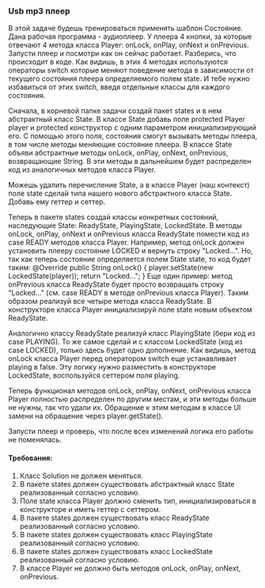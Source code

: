 
### Usb mp3 плеер

В этой задаче будешь тренироваться применять шаблон Состояние.
Дана рабочая программа - аудиоплеер.
У плеера 4 кнопки, за которые отвечают 4 метода класса Player: onLock, onPlay, onNext и onPrevious.
Запусти плеер и посмотри как он сейчас работает. Разберись, что происходит в коде.
Как видишь, в этих 4 методах используются операторы switch которые меняют поведение метода в зависимости
от текущего состояния плеера определяемого полем state.
И тебе нужно избавиться от этих switch, введя отдельные классы для каждого состояния.

Сначала, в корневой папке задачи создай пакет states и в нем абстрактный класс State.
В классе State добавь поле protected Player player и protected конструктор с одним параметром инициализирующий его.
С помощью этого поля, состояния смогут вызывать методы плеера, в том числе методы меняющие состояние плеера.
В классе State объяви абстрактные методы onLock, onPlay, onNext, onPrevious, возвращающие String.
В эти методы в дальнейшем будет распределен код из аналогичных методов класса Player.

Можешь удалить перечисление State, а в классе Player (наш контекст) поле state сделай типа нашего нового абстрактного
класса State. Добавь ему геттер и сеттер.

Теперь в пакете states создай классы конкретных состояний, наследующие State: ReadyState, PlayingState, LockedState.
В методы onLock, onPlay, onNext и onPrevious класса ReadyState помести код из case READY методов класса Player.
Например, метод onLock должен установить плееру состояние LOCKED и вернуть строку &quot;Locked...&quot;. Но, так как теперь
состояние определяется полем State state, то код будет таким:
@Override
public String onLock() {
player.setState(new LockedState(player));
return &quot;Locked...&quot;;
}
Еще один пример: метод onPrevious класса ReadyState будет просто возвращать строку &quot;Locked...&quot;
(см. case READY в методе onPrevious класса Player). Таким образом реализуй все четыре метода класса ReadyState.
В конструкторе класса Player инициализируй поле state новым объектом ReadyState.

Аналогично классу ReadyState реализуй класс PlayingState (бери код из case PLAYING).
То же самое сделай и с классом LockedState (код из case LOCKED), только здесь будет одно дополнение.
Как видишь, метод onLock класса Player перед оператором switch еще устанавливает playing в false.
Эту логику нужно разместить в конструкторе LockedState, воспользуйся сеттером поля playing.

Теперь функционал методов onLock, onPlay, onNext, onPrevious класса Player полностью распределен по другим местам,
и эти методы больше не нужны, так что удали их.
Обращение к этим методам в классе UI замени на обращение через player.getState().

Запусти плеер и проверь, что после всех изменений логика его работы не поменялась.


#### Требования:
1.	Класс Solution не должен меняться.
2.	В пакете states должен существовать абстрактный класс State реализованный согласно условию.
3.	Поле state класса Player должно сменить тип, инициализироваться в конструкторе и иметь геттер с сеттером.
4.	В пакете states должен существовать класс ReadyState реализованный согласно условию.
5.	В пакете states должен существовать класс PlayingState реализованный согласно условию.
6.	В пакете states должен существовать класс LockedState реализованный согласно условию.
7.	В классе Player не должно быть методов onLock, onPlay, onNext, onPrevious.

